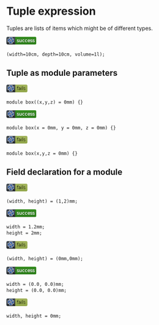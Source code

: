 
# Tuple expression

Tuples are lists of items which might be of different types.

![test](.banner/tuple_named_tuple.png)

```µcad,tuple_named_tuple
(width=10cm, depth=10cm, volume=1l);
```

## Tuple as module parameters

![test](.banner/tuple_parameters_A.png)

```µcad,tuple_parameters_A#fail
module box((x,y,z) = 0mm) {}
```

![test](.banner/tuple_parameters_B.png)

```µcad,tuple_parameters_B
module box(x = 0mm, y = 0mm, z = 0mm) {}
```

![test](.banner/tuple_parameters_C.png)

```µcad,tuple_parameters_C#fail
module box(x,y,z = 0mm) {}
```

## Field declaration for a module

![test](.banner/tuple_fields_A.png)

```µcad,tuple_fields_A#fail
(width, height) = (1,2)mm;
```

![test](.banner/tuple_fields_B.png)

```µcad,tuple_fields_B
width = 1.2mm;
height = 2mm;
```

![test](.banner/tuple_fields_C.png)

```µcad,tuple_fields_C#fail
(width, height) = (0mm,0mm);
```

![test](.banner/tuple_fields_D.png)

```µcad,tuple_fields_D
width = (0.0, 0.0)mm;
height = (0.0, 0.0)mm;
```

![test](.banner/tuple_fields_E.png)

```µcad,tuple_fields_E#fail
width, height = 0mm;
```

